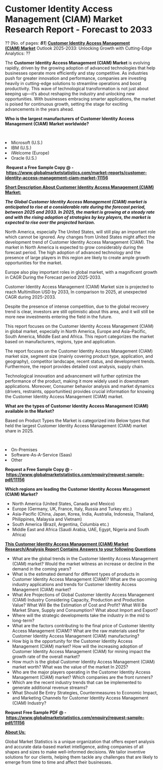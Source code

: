 <H1>Customer Identity Access Management (CIAM) Market Research Report - Forecast to 2033</H1><p>?? [No. of pages:&nbsp;<strong><em>81</em></strong>]&nbsp;<strong><a href="https://www.globalmarketstatistics.com/market-reports/customer-identity-access-management-ciam-market-11156">Customer Identity Access Management (CIAM)&nbsp;Market</a></strong>&nbsp;Outlook 2025-2033: Unlocking Growth with Cutting-Edge Analytics: ??</p><p>The <strong>Customer Identity Access Management (CIAM) Market</strong> is evolving rapidly, driven by the growing adoption of advanced technologies that help businesses operate more efficiently and stay competitive. As industries push for greater innovation and performance, companies are investing heavily in cutting-edge solutions to streamline operations and boost productivity. This wave of technological transformation is not just about keeping up&mdash;it&rsquo;s about reshaping the industry and unlocking new opportunities. With businesses embracing smarter applications, the market is poised for continuous growth, setting the stage for exciting advancements in the years ahead.</p><p><strong>Who is the largest manufacturers of Customer Identity Access Management (CIAM) Market worldwide?</strong></p><p>&nbsp;<li>Microsoft (U.S.)<li> IBM (U.S.)<li> iWelcome (Europe)<li> Oracle (U.S.)</p><p>&nbsp;<strong>Request a Free Sample Copy @ -&nbsp;<a href="https://www.globalmarketstatistics.com/market-reports/customer-identity-access-management-ciam-market-11156">https://www.globalmarketstatistics.com/market-reports/customer-identity-access-management-ciam-market-11156</a></strong></p><p><strong><u>Short Description About Customer Identity Access Management (CIAM) Market:</u></strong></p><p><strong><em>The Global Customer Identity Access Management (CIAM) market is anticipated to rise at a considerable rate during the forecast period, between 2025 and 2033. In 2025, the market is growing at a steady rate and with the rising adoption of strategies by key players, the market is expected to rise over the projected horizon.</em></strong></p><p>North America, especially The United States, will still play an important role which cannot be ignored. Any changes from United States might affect the development trend of Customer Identity Access Management (CIAM). The market in North America is expected to grow considerably during the forecast period. The high adoption of advanced technology and the presence of large players in this region are likely to create ample growth opportunities for the market.</p><p>Europe also play important roles in global market, with a magnificent growth in CAGR During the Forecast period 2025-2033.</p><p>Customer Identity Access Management (CIAM) Market size is projected to reach Multimillion USD by 2033, In comparison to 2025, at unexpected CAGR during 2025-2033.</p><p>Despite the presence of intense competition, due to the global recovery trend is clear, investors are still optimistic about this area, and it will still be more new investments entering the field in the future.</p><p>This report focuses on the Customer Identity Access Management (CIAM) in global market, especially in North America, Europe and Asia-Pacific, South America, Middle East and Africa. This report categorizes the market based on manufacturers, regions, type and application.</p><p>The report focuses on the Customer Identity Access Management (CIAM) market size, segment size (mainly covering product type, application, and geography), competitor landscape, recent status, and development trends. Furthermore, the report provides detailed cost analysis, supply chain.</p><p>Technological innovation and advancement will further optimize the performance of the product, making it more widely used in downstream applications. Moreover, Consumer behavior analysis and market dynamics (drivers, restraints, opportunities) provides crucial information for knowing the Customer Identity Access Management (CIAM) market.</p><p><strong>What are the types of Customer Identity Access Management (CIAM) available in the Market?</strong></p><p>Based on Product Types the Market is categorized into Below types that held the largest Customer Identity Access Management (CIAM) market share in 2025.</p><p>&nbsp;<li>On-Premises<li> Software-As-A-Service (Saas)<li> Other&nbsp;</p><p><strong>Request a Free Sample Copy @ -&nbsp;<a href="https://www.globalmarketstatistics.com/enquiry/request-sample-pdf/11156">https://www.globalmarketstatistics.com/enquiry/request-sample-pdf/11156</a></strong></p><p><strong>Which regions are leading the Customer Identity Access Management (CIAM) Market?</strong></p><ul><li>North America (United States, Canada and Mexico)</li><li>Europe (Germany, UK, France, Italy, Russia and Turkey etc.)</li><li>Asia-Pacific (China, Japan, Korea, India, Australia, Indonesia, Thailand, Philippines, Malaysia and Vietnam)</li><li>South America (Brazil, Argentina, Columbia etc.)</li><li>Middle East and Africa (Saudi Arabia, UAE, Egypt, Nigeria and South Africa)</li></ul><p><strong><u>This Customer Identity Access Management (CIAM) Market Research/Analysis Report Contains Answers to your following Questions</u></strong></p><ul><li>What are the global trends in the Customer Identity Access Management (CIAM) market? Would the market witness an increase or decline in the demand in the coming years?</li><li>What is the estimated demand for different types of products in Customer Identity Access Management (CIAM)? What are the upcoming industry applications and trends for Customer Identity Access Management (CIAM) market?</li><li>What Are Projections of Global Customer Identity Access Management (CIAM) Industry Considering Capacity, Production and Production Value? What Will Be the Estimation of Cost and Profit? What Will Be Market Share, Supply and Consumption? What about Import and Export?</li><li>Where will the strategic developments take the industry in the mid to long-term?</li><li>What are the factors contributing to the final price of Customer Identity Access Management (CIAM)? What are the raw materials used for Customer Identity Access Management (CIAM) manufacturing?</li><li>How big is the opportunity for the Customer Identity Access Management (CIAM) market? How will the increasing adoption of Customer Identity Access Management (CIAM) for mining impact the growth rate of the overall market?</li><li>How much is the global Customer Identity Access Management (CIAM) market worth? What was the value of the market In 2025?</li><li>Who are the major players operating in the Customer Identity Access Management (CIAM) market? Which companies are the front runners?</li><li>Which are the recent industry trends that can be implemented to generate additional revenue streams?</li><li>What Should Be Entry Strategies, Countermeasures to Economic Impact, and Marketing Channels for Customer Identity Access Management (CIAM) Industry?</li></ul><p><strong>Request Free Sample PDF @ -&nbsp;<a href="https://www.globalmarketstatistics.com/enquiry/request-sample-pdf/11156">https://www.globalmarketstatistics.com/enquiry/request-sample-pdf/11156</a></strong></p><p><strong><u>About Us:</u></strong></p><p>Global Market Statistics&nbsp;is a unique organization that offers expert analysis and accurate data-based market intelligence, aiding companies of all shapes and sizes to make well-informed decisions. We tailor inventive solutions for our clients, helping them tackle any challenges that are likely to emerge from time to time and affect their businesses.</p>
